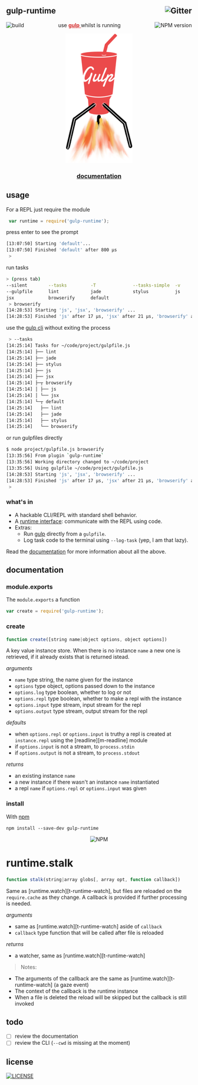 

## gulp-runtime [<img alt="Gitter" align="right" src="https://badges.gitter.im/Join Chat.svg"/>](https://gitter.im/stringparser/gulp-runtime?utm_source=badge&utm_medium=badge&utm_campaign=pr-badge&utm_content=body_badge)

[<img alt="build" src="http://img.shields.io/travis/stringparser/gulp-runtime/master.svg?style=flat-square" align="left"/>](https://travis-ci.org/stringparser/gulp-runtime/builds)

[<img alt="NPM version" src="http://img.shields.io/npm/v/gulp-runtime.svg?style=flat-square" align="right"/>](http://www.npmjs.org/package/gulp-runtime)

<p align="center">
  use
  <a href="https://github.com/gulpjs/gulp" style="color:#D32929;">
    <b>gulp</b>
  </a>
  whilst is running
</p>
<p align="center"><a href="https://github.com/gulpjs/gulp">
  <img height=350 src="./docs/gulp-runtime.png"/>
</a></p>
<h3 align="center" style="border-bottom:0;">
  <a href="./docs">documentation</a>
</h3>

## usage

For a REPL just require the module

```js
 var runtime = require('gulp-runtime');
```
press enter to see the prompt

```sh
[13:07:50] Starting 'default'...
[13:07:50] Finished 'default' after 800 μs
 >
```
run tasks

```sh
> (press tab)
--silent        --tasks         -T              --tasks-simple  -v              --version       --require
--gulpfile      lint            jade            stylus          js
jsx             browserify      default
 > browserify
[14:28:53] Starting 'js', 'jsx', 'browserify' ...
[14:28:53] Finished 'js' after 17 μs, 'jsx' after 21 μs, 'browserify' after 27 μs
```

use the [gulp cli][x-gulp-cli] without exiting the process

````sh
 > --tasks
[14:25:14] Tasks for ~/code/project/gulpfile.js
[14:25:14] ├── lint
[14:25:14] ├── jade
[14:25:14] ├── stylus
[14:25:14] ├── js
[14:25:14] ├── jsx
[14:25:14] ├─┬ browserify
[14:25:14] │ ├── js
[14:25:14] │ └── jsx
[14:25:14] └─┬ default
[14:25:14]   ├── lint
[14:25:14]   ├── jade
[14:25:14]   ├── stylus
[14:25:14]   └── browserify
````

or run gulpfiles directly

````sh
$ node project/gulpfile.js browserify
[13:35:56] From plugin `gulp-runtime`
[13:35:56] Working directory changed to ~/code/project
[13:35:56] Using gulpfile ~/code/project/gulpfile.js
[14:28:53] Starting 'js', 'jsx', 'browserify' ...
[14:28:53] Finished 'js' after 17 μs, 'jsx' after 21 μs, 'browserify' after 27 μs  
 >
````

### what's in
- A hackable CLI/REPL with standard shell behavior.
- A [runtime interface][x-runtime]: communicate with the REPL using code.
- Extras:
   + Run [gulp][x-gulp] directly from a `gulpfile`.
   + Log task code to the terminal using `--log-task` (yep, I am  that lazy).

Read the [documentation](docs) for more information about all the above.

## documentation

### module.exports

The `module.exports` a function

```js
var create = require('gulp-runtime');
```

### create
```js
function create([string name|object options, object options])
```
A key value instance store. When there is no instance `name`
a new one is retrieved, if it already exists that is returned istead.

_arguments_
 - `name` type string, the name given for the instance
 - `options` type object, options passed down to the instance
  - `options.log` type boolean, whether to log or not
  - `options.repl` type boolean, whether to make a repl with the instance
  - `options.input` type stream, input stream for the repl
  - `options.output` type stream, output stream for the repl

_defaults_
 - when `options.repl` or `options.input` is truthy a repl is created
  at `instance.repl` using the [readline][m-readline] module
  - if `options.input` is not a stream, to `process.stdin`
  - if `options.output` is not a stream, to `process.stdout`

_returns_
 - an existing instance `name`
 - a new instance if there wasn't an instance `name` instantiated
 - a repl `name` if `options.repl` or `options.input` was given

### install

With [npm][x-npm]

    npm install --save-dev gulp-runtime

<div align="center">
  <img src="https://nodei.co/npm/gulp-runtime.png?downloads=true&downloadRank=true&stars=true" alt="NPM"/>
</div>

# runtime.stalk
```js
function stalk(string|array globs[, array opt, function callback])
```
Same as [runtime.watch][t-runtime-watch], but files are
 reloaded on the `require.cache` as they change. A callback is
  provided if further processing is needed.

_arguments_
 - same as [runtime.watch][t-runtime-watch] aside of `callback`
 - `callback` type function that will be called after file is reloaded

_returns_
 - a watcher, same as [runtime.watch][t-runtime-watch]

> Notes:
 - The arguments of the callback are the same as
 [runtime.watch][t-runtime-watch] (a gaze event)
 - The context of the callback is the runtime instance
 - When a file is deleted the reload will be skipped but the
callback is still invoked


## todo

 - [ ] review the documentation
 - [ ] review the CLI (`--cwd` is missing at the moment)

## license

[<img alt="LICENSE" src="http://img.shields.io/npm/l/gulp-runtime.svg?style=flat-square"/>](http://opensource.org/licenses/MIT)


[x-npm]: https://www.npmjs.org
[x-gulp]: https://github.com/gulpjs/gulp
[x-gulp-cli]: https://github.com/gulpjs/gulp/blob/master/docs/CLI.md

[x-runtime]: https://github.com/stringparser/runtime
[x-through2]: https://www.npmjs.org/package/through2

